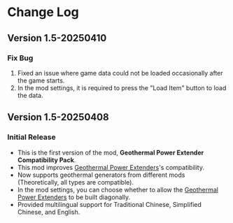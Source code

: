 # Change Log

## Version 1.5-20250410
### Fix Bug
1. Fixed an issue where game data could not be loaded occasionally after the game starts.
2. In the mod settings, it is required to press the "Load Item" button to load the data.

## Version 1.5-20250408
### Initial Release
- This is the first version of the mod, **Geothermal Power Extender Compatibility Pack**.
- This mod improves [Geothermal Power Extenders](https://steamcommunity.com/sharedfiles/filedetails/?id=3373466885)'s compatibility.  
- Now supports geothermal generators from different mods (Theoretically, all types are compatible).  
- In the mod settings, you can choose whether to allow the [Geothermal Power Extenders](https://steamcommunity.com/sharedfiles/filedetails/?id=3373466885) to be built diagonally.
- Provided multilingual support for Traditional Chinese, Simplified Chinese, and English.
